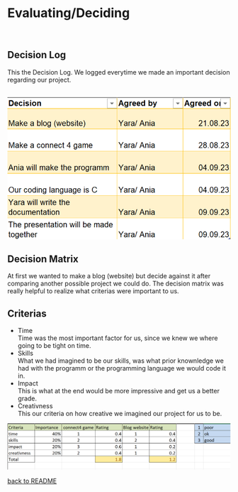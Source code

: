 # Evaluating/Deciding

<br>

## Decision Log
<p>This the Decision Log. We logged everytime we made an important decision regarding our project.</p>

<br>

<img src="03_Resources/DecisionLog2.png">


## Decision Matrix
<p>At first we wanted to make a blog (website) but decide against it after comparing another possible project we could do. The decision matrix was really helpful to realize what criterias were important to us.</p>

## Criterias 
<ul>
<li>Time</li>
<pi>Time was the most important factor for us, since we knew we where going to be tight on time.</pi>
<li>Skills</li>
<pi>What we had imagined to be our skills, was what prior knownledge we had with the programm or the programming language we would code it in.</pi>
<li>Impact</li>
<pi>This is what at the end would be more impressive and get us a better grade.</pi>
<li>Creativness</li>
<pi>This our criteria on how creative we imagined our project for us to be.</pi>
</ul>

<img src="03_Resources/DecisionMatrix.png">
<br>



[back to README](README.md)
